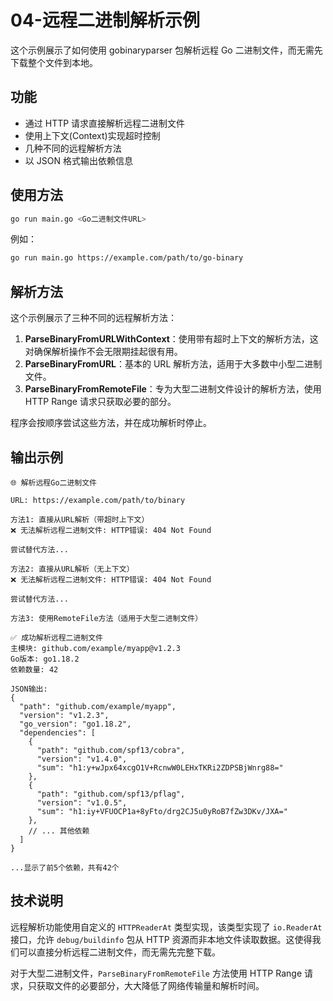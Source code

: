 # 04-远程二进制解析示例

这个示例展示了如何使用 gobinaryparser 包解析远程 Go 二进制文件，而无需先下载整个文件到本地。

## 功能

- 通过 HTTP 请求直接解析远程二进制文件
- 使用上下文(Context)实现超时控制
- 几种不同的远程解析方法
- 以 JSON 格式输出依赖信息

## 使用方法

```bash
go run main.go <Go二进制文件URL>
```

例如：

```bash
go run main.go https://example.com/path/to/go-binary
```

## 解析方法

这个示例展示了三种不同的远程解析方法：

1. **ParseBinaryFromURLWithContext**：使用带有超时上下文的解析方法，这对确保解析操作不会无限期挂起很有用。
2. **ParseBinaryFromURL**：基本的 URL 解析方法，适用于大多数中小型二进制文件。
3. **ParseBinaryFromRemoteFile**：专为大型二进制文件设计的解析方法，使用 HTTP Range 请求只获取必要的部分。

程序会按顺序尝试这些方法，并在成功解析时停止。

## 输出示例

```
🌐 解析远程Go二进制文件

URL: https://example.com/path/to/binary

方法1: 直接从URL解析（带超时上下文）
❌ 无法解析远程二进制文件: HTTP错误: 404 Not Found

尝试替代方法...

方法2: 直接从URL解析（无上下文）
❌ 无法解析远程二进制文件: HTTP错误: 404 Not Found

尝试替代方法...

方法3: 使用RemoteFile方法（适用于大型二进制文件）

✅ 成功解析远程二进制文件
主模块: github.com/example/myapp@v1.2.3
Go版本: go1.18.2
依赖数量: 42

JSON输出:
{
  "path": "github.com/example/myapp",
  "version": "v1.2.3",
  "go_version": "go1.18.2",
  "dependencies": [
    {
      "path": "github.com/spf13/cobra",
      "version": "v1.4.0",
      "sum": "h1:y+wJpx64xcgO1V+RcnwW0LEHxTKRi2ZDPSBjWnrg88="
    },
    {
      "path": "github.com/spf13/pflag",
      "version": "v1.0.5",
      "sum": "h1:iy+VFUOCP1a+8yFto/drg2CJ5u0yRoB7fZw3DKv/JXA="
    },
    // ... 其他依赖
  ]
}

...显示了前5个依赖，共有42个
```

## 技术说明

远程解析功能使用自定义的 `HTTPReaderAt` 类型实现，该类型实现了 `io.ReaderAt` 接口，允许 `debug/buildinfo` 包从 HTTP 资源而非本地文件读取数据。这使得我们可以直接分析远程二进制文件，而无需先完整下载。

对于大型二进制文件，`ParseBinaryFromRemoteFile` 方法使用 HTTP Range 请求，只获取文件的必要部分，大大降低了网络传输量和解析时间。 